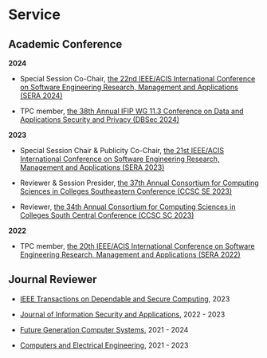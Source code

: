 # Service

##  <b> Academic Conference </b>

**2024**

- Special Session Co-Chair, <a href="http://acisinternational.org/conferences/sera-2024/">the 22nd IEEE/ACIS International Conference on Software Engineering Research, Management and Applications (SERA 2024)</a>

- TPC member, <a href="https://www.dbsec2024.unimol.it/">the 38th Annual IFIP WG 11.3 Conference on Data and Applications Security and Privacy (DBSec 2024)</a>

**2023**

- Special Session Chair \& Publicity Co-Chair, <a href="http://acisinternational.org/conferences/sera-2023/">the 21st IEEE/ACIS International Conference on Software Engineering Research, Management and Applications (SERA 2023)</a>

- Reviewer \& Session Presider, <a href="http://www.ccscse.org/conference.php?year=37th">the 37th Annual Consortium for Computing Sciences in Colleges Southeastern Conference (CCSC SE 2023)</a>

- Reviewer, <a href="https://www.ccsc.org/southcentral/">the 34th Annual Consortium for Computing Sciences in Colleges South Central Conference (CCSC SC 2023)</a>

**2022**

- TPC member, <a href="http://acisinternational.org/conferences/sera-2022/">the 20th IEEE/ACIS International Conference on Software Engineering Research, Management and Applications (SERA 2022)</a>

##  <b> Journal Reviewer </b>

- <a href="https://www.computer.org/csdl/journal/tq">IEEE Transactions on Dependable and Secure Computing</a>, 2023

- <a href="https://www.sciencedirect.com/journal/journal-of-information-security-and-applications">Journal of Information Security and Applications</a>, 2022 - 2023

- <a href="https://www.sciencedirect.com/journal/future-generation-computer-systems">Future Generation Computer Systems</a>, 2021 - 2024

- <a href="https://www.sciencedirect.com/journal/computers-and-electrical-engineering">Computers and Electrical Engineering</a>, 2021 - 2023

